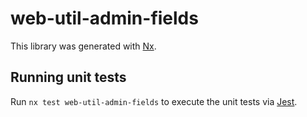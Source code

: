 # web-util-admin-fields

This library was generated with [Nx](https://nx.dev).

## Running unit tests

Run `nx test web-util-admin-fields` to execute the unit tests via [Jest](https://jestjs.io).
